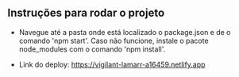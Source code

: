 ## Instruções para rodar o projeto
- Navegue até a pasta onde está localizado o package.json e de o comando 'npm start'. Caso não funcione, instale o pacote node_modules com o comando 'npm install'.

- Link do deploy: https://vigilant-lamarr-a16459.netlify.app